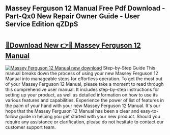 ## Massey Ferguson 12 Manual Free Pdf Download - Part-Qx0 New Repair Owner Guide - User Service Edition qZDpS

# <h2><a href="http://bc96926.oget.top/?id=Massey+Ferguson+12+Manual">🔗Download New 👉🔴 Massey Ferguson 12 Manual</a></h2>

[![Massey Ferguson 12 Manual new download](https://i.imgur.com/5g1atiW.png)](http://bc96926.oget.top/?id=Massey+Ferguson+12+Manual)
Step-by-Step Guide This manual breaks down the process of using your new Massey Ferguson 12 Manual into manageable steps for effortless operation. To get the most out of your Massey Ferguson 12 Manual, please take a moment to read through this comprehensive user manual. It includes step-by-step instructions for setting up your product, as well as detailed information on how to use its various features and capabilities. Experience the power of list of features in the palm of your hand with your new Massey Ferguson 12 Manual. It's our hope that the Massey Ferguson 12 Manual has been a clear and easy-to-follow guide in helping you get started with your new product. Should you require any assistance or clarification, please do not hesitate to contact our customer support team.
